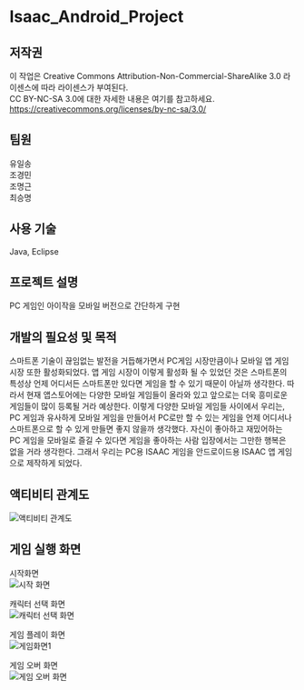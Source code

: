 # Isaac_Android_Project

## 저작권   
이 작업은 Creative Commons Attribution-Non-Commercial-ShareAlike 3.0 라이센스에 따라 라이센스가 부여된다.   
CC BY-NC-SA 3.0에 대한 자세한 내용은 여기를 참고하세요. https://creativecommons.org/licenses/by-nc-sa/3.0/   

## 팀원   
유일송   
조경민   
조명근   
최승명   

## 사용 기술   
Java, Eclipse   

## 프로젝트 설명   
PC 게임인 아이작을 모바일 버전으로 간단하게 구현   

## 개발의 필요성 및 목적   
스마트폰 기술이 끊임없는 발전을 거듭해가면서 PC게임 시장만큼이나 모바일 앱 게임 시장 또한 활성화되었다. 앱 게임 시장이 이렇게 활성화 될 수 있었던 것은 스마트폰의 특성상 언제 어디서든 스마트폰만 있다면 게임을 할 수 있기 때문이 아닐까 생각한다. 따라서 현재 앱스토어에는 다양한 모바일 게임들이 올라와 있고 앞으로는 더욱 흥미로운 게임들이 많이 등록될 거라 예상한다. 이렇게 다양한 모바일 게임들 사이에서 우리는, PC 게임과 유사하게 모바일 게임을 만들어서 PC로만 할 수 있는 게임을 언제 어디서나 스마트폰으로 할 수 있게 만들면 좋지 않을까 생각했다. 자신이 좋아하고 재밌어하는 PC 게임을 모바일로 즐길 수 있다면 게임을 좋아하는 사람 입장에서는 그만한 행복은 없을 거라 생각한다. 그래서 우리는 PC용 ISAAC 게임을 안드로이드용 ISAAC 앱 게임으로 제작하게 되었다.   

## 액티비티 관계도
![액티비티 관계도](https://user-images.githubusercontent.com/45002556/85577440-30d5c900-b674-11ea-86c8-203f752af9f2.png)   

## 게임 실행 화면   
시작화면   
![시작 화면](https://user-images.githubusercontent.com/45002556/85574889-1995dc00-b672-11ea-9a2f-91f3e161ff25.jpg)   

캐릭터 선택 화면   
![캐릭터 선택 화면](https://user-images.githubusercontent.com/45002556/85575246-5bbf1d80-b672-11ea-9b66-b236c0be8218.jpg)

게임 플레이 화면   
![게임화면1](https://user-images.githubusercontent.com/45002556/85575349-72657480-b672-11ea-8f04-d45de9e21474.jpg)   

게임 오버 화면   
![게임 오버 화면](https://user-images.githubusercontent.com/45002556/85575422-814c2700-b672-11ea-8dc9-20e47f6b94ac.jpg)

